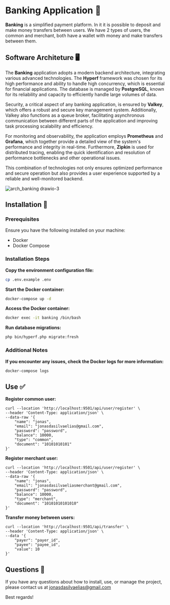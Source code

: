 # Banking Application 💸
**Banking** is a simplified payment platform. In it it is possible to deposit and make money transfers between users. We have 2 types of users, the common and merchant, both have a wallet with money and make transfers between them.

## Software Architeture 🖥️

The **Banking** application adopts a modern backend architecture, integrating various advanced technologies. The **Hyperf** framework was chosen for its high performance and ability to handle high concurrency, which is essential for financial applications. The database is managed by **PostgreSQL**, known for its reliability and capacity to efficiently handle large volumes of data.

Security, a critical aspect of any banking application, is ensured by **Valkey**, which offers a robust and secure key management system. Additionally, Valkey also functions as a queue broker, facilitating asynchronous communication between different parts of the application and improving task processing scalability and efficiency.

For monitoring and observability, the application employs **Prometheus** and **Grafana**, which together provide a detailed view of the system's performance and integrity in real-time. Furthermore, **Zipkin** is used for distributed tracing, enabling the quick identification and resolution of performance bottlenecks and other operational issues.

This combination of technologies not only ensures optimized performance and secure operation but also provides a user experience supported by a reliable and well-monitored backend.

![arch_banking drawio-3](https://github.com/jonas-elias/banking/assets/48037643/df9beaab-d9e5-4739-8aad-c48ac0aebf89)

## Installation 🚀

### Prerequisites
Ensure you have the following installed on your machine:
- Docker
- Docker Compose

### Installation Steps

**Copy the environment configuration file:**

```sh
cp .env.example .env
```

**Start the Docker container:**

```sh
docker-compose up -d
```

**Access the Docker container:**
```sh
docker exec -it banking /bin/bash
```

**Run database migrations:**
```sh
php bin/hyperf.php migrate:fresh
```

### Additional Notes

**If you encounter any issues, check the Docker logs for more information:**
```sh
docker-compose logs
```

## Use ✅

**Register common user:**

```shell
curl --location 'http://localhost:9501/api/user/register' \
--header 'Content-Type: application/json' \
--data-raw '{
    "name": "jonas",
    "email": "jonasdasilvaelias@gmail.com",
    "password": "password",
    "balance": 10000,
    "type": "common",
    "document": "10101010101"
}'
```

**Register merchant user:**

```shell
curl --location 'http://localhost:9501/api/user/register' \
--header 'Content-Type: application/json' \
--data-raw '{
    "name": "jonas",
    "email": "jonasdasilvaeliasmerchant@gmail.com",
    "password": "password",
    "balance": 10000,
    "type": "merchant",
    "document": "10101010101010"
}'
```

**Transfer money between users:**

```shell
curl --location 'http://localhost:9501/api/transfer' \
--header 'Content-Type: application/json' \
--data '{
    "payer": "payer_id",
    "payee": "payee_id",
    "value": 10
}'
```

## Questions 🤔
If you have any questions about how to install, use, or manage the project, please contact us at jonasdasilvaelias@gmail.com

Best regards!
